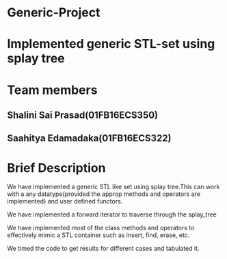 # Generic-Project

# Implemented generic STL-set using splay tree

# Team members
## Shalini Sai Prasad(01FB16ECS350)
## Saahitya Edamadaka(01FB16ECS322)

# Brief Description
We have implemented a generic STL like set using splay tree.This can work with a any datatype(provided the approp methods and operators are implemented) and user defined functors. 

We have implemented a forward iterator to traverse through the splay_tree

We have implemented most of the class methods and operators to effectively mimic a STL container such as insert, find, erase, etc.

We timed the code to get results for different cases and tabulated it.